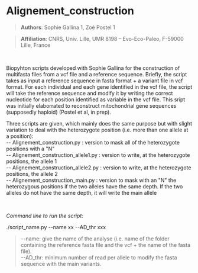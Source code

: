 # Alignement_construction

>**Authors**: Sophie Gallina 1, Zoé Postel 1 <br />

>**Affiliation**: CNRS, Univ. Lille, UMR 8198 – Evo-Eco-Paleo, F-59000 Lille, France <br />

&nbsp;

Biopyhton scripts developed with Sophie Gallina for the construction of multifasta files from a vcf file and a reference sequence. Briefly, the script takes as input a reference sequence in fasta format + a variant file in vcf format. For each individual and each gene identified in the vcf file, the script will take the reference sequence and modify it by writing the correct nucleotide for each position identified as variable in the vcf file. This sript was initially elaborrated to reconstruct mitochondrial gene sequences (supposedly haploid) (Postel et al, in prep). 

Three scripts are given, which mainly does the same purpose but with slight variation to deal with the heterozygote position (i.e. more than one allele at a position): <br />
-- Alignement_construction.py : version to mask all of the heterozygote positions with a "N" <br />
-- Alignement_construction_allele1.py : version to write, at the heterozygote positions, the allele 1 <br />
-- Alignement_construction_allele2.py : version to write, at the heterozygote positions, the allele 2 <br />
-- Alignement_construction_main.py : version to mask with an "N" the heterozygous positions if the two alleles have the same depth. If the two alleles do not have the same depth, it will write the main allele <br />

&nbsp;

_Command line to run the script:_

./script_name.py --name xx  --AD_thr xxx

> --name: give the name of the analyse (i.e. name of the folder containing the reference fasta file and the vcf + the name of the fasta file).  <br />
> --AD_thr: minimum number of read per allele to modify the fasta sequence with the main variants. 


